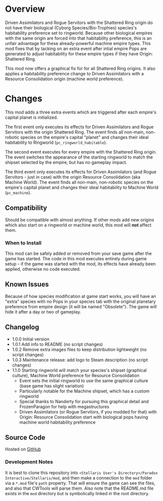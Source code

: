# Overview

Driven Assimilators and Rogue Servitors with the Shattered Ring origin do not have their biological (Cyborg Species/Bio-Trophies) species's habitability preference set to ringworld.  Because other biological empires with the same origin are forced into that habitability preference, this is an unfair advantage for these already-powerful machine empire types.  This mod fixes that by tacking on an extra event after intial empire Pops are generated to adjust habitability for these empire types if they have Origin: Shattered Ring.

This mod now offers a graphical fix for for all Shattered Ring origins.  It also applies a habitability preference change to Driven Assimilators with a Resource Consolidation origin (machine world preference).

# Changes

This mod adds a three extra events which are triggered after each empire's capital planet is initialized.

The first event only executes its effects for Driven Assimilators and Rogue Servitors with the origin Shattered Ring.  The event finds all non-main, non-robotic species on the empire's capital "planet" and changes their ideal habitability to Ringworld (`pc_ringworld_habitable`).

The second event executes for every empire with the Shattered Ring origin.  The event switches the appearance of the starting ringworld to match the shipset selected by the empire, but has no gameplay impact.

The third event only executes its effects for Driven Assimilators (and Rogue Servitors - just in case) with the origin Resource Consolidation (aka Machine World).  The event finds all non-main, non-robotic species on the empire's capital planet and changes their ideal habitability to Machine World (`pc_machine`).

## Compatibility

Should be compatible with almost anything.  If other mods add new origins which also start on a ringworld or machine world, this mod will **not** affect them.

### When to Install

This mod can be safely added or removed from your save game after the game has started.  The code in this mod executes entirely during game setup - if the game was started with the mod, its effects have already been applied, otherwise no code executed.

## Known Issues

Because of how species modification at game start works, you will have an "extra" species with no Pops in your species tab with the original planetary preference from empire design (it will be named "Obsolete").  The game will hide it after a day or two of gameplay.

## Changelog

* 1.0.0 Initial version
* 1.0.1 Add info to README (no script changes)
* 1.0.2 Remove extra images files to keep distribution lightweight (no script changes)
* 1.0.3 Maintenance release: add logo to Steam description (no script changes)
* 1.1.0 Starting ringworld will match your species's shipset (graphical culture), Machine World preference for Resource Consolidation
    * Event sets the initial ringworld to use the same graphical culture (base game has slight variation)
    * Particularly notable for the Machine shipset, which has a custom ringworld
    * Special thanks to Nanderty for pursuing this graphical detail and FrozenParagon for help with megastructures
    * Driven Assimilators (or Rogue Servitors, if you modded for that) with Origin: Resource Consolidation start with biological pops having machine world habitability preference

## Source Code

Hosted on [GitHub](https://github.com/corsairmarks/ringworld_origin_rebalance)

### Development Notes

It is best to clone this repository into `<Stellaris User's Directory>/Paradox Interactive/Stellaris/mod`, and then make a connection to the `mod` folder via a `*.mod` file's `path` property.  That will ensure the game can see the files, and also that CWTools will parse them.  Also note that the README.md file exists in the `mod` directory but is symbolically linked in the root directory.